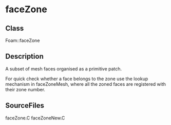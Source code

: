 # faceZone 
## Class
Foam::faceZone

## Description
A subset of mesh faces organised as a primitive patch.

For quick check whether a face belongs to the zone use the lookup
mechanism in faceZoneMesh, where all the zoned faces are registered
with their zone number.

## SourceFiles
faceZone.C
faceZoneNew.C

